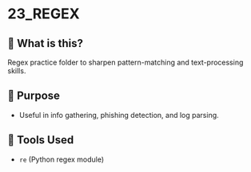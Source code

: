 # 23_REGEX

## 📌 What is this?

Regex practice folder to sharpen pattern-matching and text-processing skills.

## 🚀 Purpose

- Useful in info gathering, phishing detection, and log parsing.

## 🧰 Tools Used

- `re` (Python regex module)
